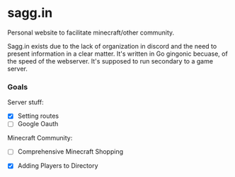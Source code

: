 # sagg.in

Personal website to facilitate minecraft/other community.

Sagg.in exists due to the lack of organization in discord and the need to present information in a clear matter.
It's written in Go gingonic becuase, of the speed of the webserver. It's supposed to run secondary to a game server.


### Goals

Server stuff:
- [x] Setting routes
- [ ] Google Oauth

Minecraft Community:
- [ ] Comprehensive Minecraft Shopping
- [x] Adding Players to Directory

